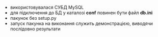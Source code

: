 - використовувалася СУБД MySQL
- для підключення до БД у каталозі **conf** повинен бути файл **db.ini**
- пакунок без setup.py
- запуск пакунка на виконання служить демонстрацією, виводячи послідовно результати